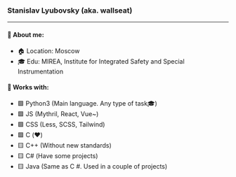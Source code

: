 ### Stanislav Lyubovsky (aka. wallseat)
---
#### 👨 About me:
- 🏠 Location: Moscow
- 🎓 Edu: MIREA, Institute for Integrated Safety and Special Instrumentation

#### 📘 Works with:
- 🟩 Python3 (Main language. Any type of task🎓)
- 🟩 JS (Mythril, React, Vue~)
- 🟩 CSS (Less, SCSS, Tailwind)
- 🟩 С (♥️)
- 🟨 C++ (Without new standards)
- 🟨 С# (Have some projects)
- 🟨 Java (Same as C #. Used in a couple of projects)

